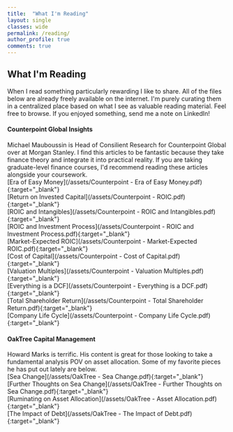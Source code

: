 ```yaml
---
title:  "What I'm Reading"
layout: single
classes: wide
permalink: /reading/
author_profile: true
comments: true
---
```


<h2> What I'm Reading </h2>
When I read something particularly rewarding I like to share. All of the files below are already freely available on the internet. I'm purely curating them in a centralized place based on what I see as valuable reading material. Feel free to browse. If you enjoyed something, send me a note on LinkedIn! <br>

#### Counterpoint Global Insights
Michael Mauboussin is Head of Consilient Research for Counterpoint Global over at Morgan Stanley. I find this articles to be fantastic because they take finance theory and integrate it into practical reality. If you are taking graduate-level finance courses, I'd recommend reading these articles alongside your coursework. <br>
[Era of Easy Money](/assets/Counterpoint - Era of Easy Money.pdf){:target="_blank"}
<br>
[Return on Invested Capital](/assets/Counterpoint - ROIC.pdf){:target="_blank"}
<br>
[ROIC and Intangibles](/assets/Counterpoint - ROIC and Intangibles.pdf){:target="_blank"}<br>
[ROIC and Investment Process](/assets/Counterpoint - ROIC and Investment Process.pdf){:target="_blank"}
<br>
[Market-Expected ROIC](/assets/Counterpoint - Market-Expected ROIC.pdf){:target="_blank"}
<br>
[Cost of Capital](/assets/Counterpoint - Cost of Capital.pdf){:target="_blank"}
<br>
[Valuation Multiples](/assets/Counterpoint - Valuation Multiples.pdf){:target="_blank"}
<br>
[Everything is a DCF](/assets/Counterpoint - Everything is a DCF.pdf){:target="_blank"}
<br>
[Total Shareholder Return](/assets/Counterpoint - Total Shareholder Return.pdf){:target="_blank"}
<br>
[Company Life Cycle](/assets/Counterpoint - Company Life Cycle.pdf){:target="_blank"}
<br>


#### OakTree Capital Management
Howard Marks is terrific. His content is great for those looking to take a fundamental analysis POV on asset allocation. Some of my favorite pieces he has put out lately are below. <br>
[Sea Change](/assets/OakTree - Sea Change.pdf){:target="_blank"}
<br>
[Further Thoughts on Sea Change](/assets/OakTree - Further Thoughts on Sea Change.pdf){:target="_blank"}
<br>
[Ruminating on Asset Allocation](/assets/OakTree - Asset Allocation.pdf){:target="_blank"}
<br>
[The Impact of Debt](/assets/OakTree - The Impact of Debt.pdf){:target="_blank"}
<br>
